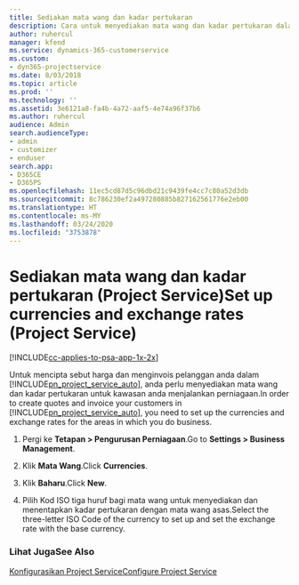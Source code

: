 ```yaml
---
title: Sediakan mata wang dan kadar pertukaran
description: Cara untuk menyediakan mata wang dan kadar pertukaran dalam Project Service
author: ruhercul
manager: kfend
ms.service: dynamics-365-customerservice
ms.custom:
- dyn365-projectservice
ms.date: 8/03/2018
ms.topic: article
ms.prod: ''
ms.technology: ''
ms.assetid: 3e6121a8-fa4b-4a72-aaf5-4e74a96f37b6
ms.author: ruhercul
audience: Admin
search.audienceType:
- admin
- customizer
- enduser
search.app:
- D365CE
- D365PS
ms.openlocfilehash: 11ec5cd87d5c96dbd21c9439fe4cc7c80a52d3db
ms.sourcegitcommit: 8c786230ef2a497280885b827162561776e2eb00
ms.translationtype: HT
ms.contentlocale: ms-MY
ms.lasthandoff: 03/24/2020
ms.locfileid: "3753878"
---
```

# <a name="set-up-currencies-and-exchange-rates-project-service"></a><span data-ttu-id="ed614-103">Sediakan mata wang dan kadar pertukaran (Project Service)</span><span class="sxs-lookup"><span data-stu-id="ed614-103">Set up currencies and exchange rates (Project Service)</span></span>

[!INCLUDE[cc-applies-to-psa-app-1x-2x](../includes/cc-applies-to-psa-app-1x-2x.md)]

<span data-ttu-id="ed614-104">Untuk mencipta sebut harga dan menginvois pelanggan anda dalam [!INCLUDE[pn_project_service_auto](../includes/pn-project-service-auto.md)], anda perlu menyediakan mata wang dan kadar pertukaran untuk kawasan anda menjalankan perniagaan.</span><span class="sxs-lookup"><span data-stu-id="ed614-104">In order to create quotes and invoice your customers in [!INCLUDE[pn_project_service_auto](../includes/pn-project-service-auto.md)], you need to set up the currencies and exchange rates for the areas in which you do business.</span></span>  
  
1.  <span data-ttu-id="ed614-105">Pergi ke **Tetapan > Pengurusan Perniagaan**.</span><span class="sxs-lookup"><span data-stu-id="ed614-105">Go to **Settings > Business Management**.</span></span>  
  
2.  <span data-ttu-id="ed614-106">Klik **Mata Wang**.</span><span class="sxs-lookup"><span data-stu-id="ed614-106">Click **Currencies**.</span></span>  
  
3.  <span data-ttu-id="ed614-107">Klik **Baharu**.</span><span class="sxs-lookup"><span data-stu-id="ed614-107">Click **New**.</span></span>  
  
4.  <span data-ttu-id="ed614-108">Pilih Kod ISO tiga huruf bagi mata wang untuk menyediakan dan menentapkan kadar pertukaran dengan mata wang asas.</span><span class="sxs-lookup"><span data-stu-id="ed614-108">Select the three-letter ISO Code of the currency to set up and set the exchange rate with the base currency.</span></span>  
  
### <a name="see-also"></a><span data-ttu-id="ed614-109">Lihat Juga</span><span class="sxs-lookup"><span data-stu-id="ed614-109">See Also</span></span>  
 [<span data-ttu-id="ed614-110">Konfigurasikan Project Service</span><span class="sxs-lookup"><span data-stu-id="ed614-110">Configure Project Service</span></span>](../project-service/configure.md)
